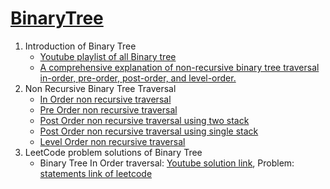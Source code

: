 <!-- TABLE OF CONTENTS -->
# [BinaryTree](https://www.youtube.com/playlist?list=PLT3Dtn316L-cs0lbAryLZZTP15cvmOWCk)
<ol>
<li>
  Introduction of Binary Tree
  <ul>
    <li> <a href="https://www.youtube.com/playlist?list=PLT3Dtn316L-cs0lbAryLZZTP15cvmOWCk" target="_blank"> Youtube playlist of all Binary tree </a></li>
    <li><a href="https://youtu.be/kNjRuBZPtaE" target="_blank">A comprehensive explanation of non-recursive binary tree traversal in-order, pre-order, post-order, and level-order.</a>
    </li>
  </ul>
</li>

<li>
  Non Recursive Binary Tree Traversal
  <ul>
    <li><a href="https://youtu.be/w0qwBRKNF20" target="_blank">In Order non recursive traversal</a></li>
    <li><a href="https://www.youtube.com/watch?v=HE_ANFf1Qbo" target="_blank">Pre Order non recursive traversal</a></li>
    <li><a href="https://youtu.be/vWuH3V8kInc" target="_blank">Post Order non recursive traversal using two stack</a></li>
    <li><a href="https://youtu.be/60ZEN9qb8HY" target="_blank">Post Order non recursive traversal using single stack</a></li>
    <li><a href="https://youtu.be/t12y8fnFshA" target="_blank">Level Order non recursive traversal</a></li>
  </ul>
</li>
<li>
  LeetCode problem solutions of Binary Tree
  <ul>
    <li>Binary Tree In Order traversal: <a href="https://youtu.be/0Bv1PWA1QU8" target="_blank">Youtube solution link</a>, Problem: <a href="https://leetcode.com/problems/binary-tree-inorder-traversal/" target="_blank"> statements link of leetcode</a> 
    </li>
  </ul>
</li>
<!-- <li><a href="#usage">Usage</a></li>
<li><a href="#roadmap">Roadmap</a></li>
<li><a href="#contributing">Contributing</a></li>
<li><a href="#license">License</a></li>
<li><a href="#contact">Contact</a></li>
<li><a href="#acknowledgements">Acknowledgements</a></li>
-->
</ol>

